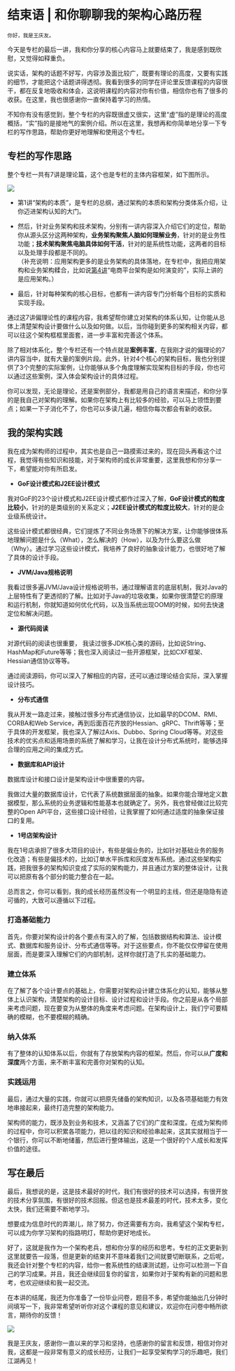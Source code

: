 # 结束语 | 和你聊聊我的架构心路历程

    你好，我是王庆友。

今天是专栏的最后一讲，我和你分享的核心内容马上就要结束了，我是感到既欣慰，又觉得如释重负。

说实话，架构的话题不好写，内容涉及面比较广，既要有理论的高度，又要有实践的细节，才能把这个话题讲得透彻。我看到很多的同学在评论里反馈课程的内容很干，都在反复地吸收和体会，这说明课程的内容对你有价值，相信你也有了很多的收获。在这里，我也很感谢你一直保持着学习的热情。

不知你有没有感觉到，整个专栏的内容既很虚又很实，这里“虚”指的是理论的高度概括，“实”指的是接地气的案例介绍。所以在这里，我想再和你简单地分享一下专栏的写作思路，帮助你更好地理解和使用这个专栏。

## 专栏的写作思路

整个专栏一共有7讲是理论篇，这个也是专栏的主体内容框架，如下图所示。

![](https://static001.geekbang.org/resource/image/d5/16/d50f83ee90b87ff3cf525f24274f9616.jpg)

*   第1讲“架构的本质”，是专栏的总纲，通过架构的本质和架构分类体系介绍，让你迈进架构认知的大门。
    
*   然后，针对业务架构和技术架构，分别有一讲内容深入介绍它们的定位，帮助你从源头区分这两种架构，**业务架构聚焦人脑如何理解业务**，针对的是业务性功能；**技术架构聚焦电脑具体如何干活**，针对的是系统性功能，这两者的目标以及处理手段都是不同的。  
    （补充说明：应用架构更多的是业务架构的具体落地，在专栏中，我把应用架构和业务架构糅合，比如说[第4讲](https://time.geekbang.org/column/article/205832)“电商平台架构是如何演变的”，实际上讲的是应用架构。）
    
*   最后，针对每种架构的核心目标，也都有一讲内容专门分析每个目标的实质和实现手段。
    

通过这7讲偏理论性的课程内容，我希望帮你建立对架构的体系认知，让你能从总体上清楚架构设计要做什么以及如何做。以后，当你碰到更多的架构相关内容，都可以往这个架构框框里面套，进一步丰富和完善这个体系。

除了相对体系化，整个专栏还有一个特点就是**案例丰富**，在我刚才说的偏理论的7讲内容当中，就有大量的案例片段。此外，针对4个核心的架构目标，我也分别提供了3个完整的实际案例，让你能够从多个角度理解实现架构目标的手段，你也可以通过这些案例，深入体会架构设计的具体过程。

你可以发现，无论是理论，还是案例部分，我都是用自己的语言来描述，和你分享的是我自己对架构的理解。如果你在架构上有比较多的经验，可以马上领悟到要点；如果一下子消化不了，你也可以多读几遍，相信你每次都会有新的收获。

## 我的架构实践

我在成为架构师的过程中，其实也是自己一路摸索过来的，现在回头再看这个过程，我觉得有些知识和技能，对于架构师的成长非常重要，这里我想和你分享一下，希望能对你有所启发。

*   **GoF设计模式和J2EE设计模式**

我对GoF的23个设计模式和J2EE设计模式都作过深入了解，**GoF设计模式的粒度比较小**，针对的是类级别的关系定义；**J2EE设计模式的粒度比较大**，针对的是企业级系统设计。

这些设计模式都很经典，它们提炼了不同业务场景下的解决方案，让你能够很体系地理解问题是什么（What），怎么解决的（How），以及为什么要这么做（Why）。通过学习这些设计模式，我培养了良好的抽象设计能力，也很好地了解了具体的设计手段。

*   **JVM/Java规格说明**

我看过很多遍JVM/Java设计规格说明书，通过理解语言的底层机制，我对Java的上层特性有了更透彻的了解。比如对于Java的垃圾收集，如果你很清楚它的原理和运行机制，你就知道如何优化代码，以及当系统出现OOM的时候，如何去快速定位和解决问题。

*   **源代码阅读**

对源代码的阅读也很重要， 我读过很多JDK核心类的源码，比如说String、HashMap和Future等等；我也深入阅读过一些开源框架，比如CXF框架、Hessian通信协议等等。

通过阅读源码，你可以深入了解相应的内容，还可以通过理论结合实际，深入掌握设计技巧。

*   **分布式通信**

我从开发一路走过来，接触过很多分布式通信协议，比如最早的DCOM、RMI、CORBA和Web Service，再到后面百花齐放的Hessian、gRPC、Thrift等等；至于具体的开发框架，我也深入了解过Axis、Dubbo、Spring Cloud等等。对这些技术的优劣点和适用场景的系统了解和学习，让我在设计分布式系统时，能够选择合理的应用之间的集成方式。

*   **数据库和API设计**

数据库设计和接口设计是架构设计中很重要的内容。

我做过大量的数据库设计，它代表了系统数据层面的抽象。如果你能合理地定义数据模型，那么系统的业务逻辑和性能基本也就确定了。另外，我也曾经做过比较完整的Open API平台，这些接口设计经验，让我掌握了如何通过适度的抽象保证接口的复用。

*   **1号店架构设计**

我在1号店承担了很多大项目的设计，有些是偏业务的，比如针对基础业务的服务化改造；有些是偏技术的，比如订单水平拆库和灰度发布系统。通过这些架构实践，把我很多的架构知识变成了实际的架构能力，并且通过方案的整体设计，让我可以把原有各个部分的能力整合在一起。

总而言之，你可以看到，我的成长经历虽然没有一个明显的主线，但还是隐隐有迹可循的，大致可以遵循以下过程。

### 打造基础能力

首先，你要对架构设计的各个要点有深入的了解，包括数据结构和算法、设计模式、数据库和服务设计、分布式通信等等。对于这些要点，你不能仅仅停留在使用层面，而是要深入理解它们的内部机制，这样你就打造了扎实的基础能力。

### 建立体系

在了解了各个设计要点的基础上，你需要对架构设计建立体系化的认知，能够从整体上认识架构，清楚架构的设计目标、设计过程和设计手段。你之前是从各个局部来考虑问题，现在要变为从整体的角度来考虑问题。在架构设计上，我们宁可要精确的模糊，也不要模糊的精确。

### 纳入体系

有了整体的认知体系以后，你就有了存放架构内容的框架。然后，你可以从**广度和深度**两个方面，来不断丰富和完善你对架构的认知。

### 实践运用

最后，通过大量的实践，你就可以把原先储备的架构知识，以及各项基础能力有效地串接起来，最终打造完整的架构能力。

架构师的能力，既涉及到业务和技术，又涵盖了它们的广度和深度。在成为架构师的过程中，你可以积累各项能力，把以往的知识和经验串起来，这其实就相当于一个银行，你可以不断地储蓄，然后进行整体输出，这是一个很好的个人成长和发挥价值的途径。

## 写在最后

最后，我想说的是，这是技术最好的时代，我们有很好的技术可以选择，有很开放的技术分享氛围，有很好的技术回报。但这也是技术最差的时代，技术太多，变化太快，我们还需要不断地学习。

想要成为信息时代的弄潮儿，除了努力，你还需要有方向，我希望这个架构专栏，可以成为你学习架构的指路明灯，帮助你更好地成长。

好了，这就是我作为一个架构老兵，想和你分享的经历和思考。专栏的正文更新到这里就要告一段落，但是更新的结束并不意味着我们之间就要切断联系，之后呢，我还会针对整个专栏的内容，给你一套系统性的结课测试题，让你可以检测一下自己的学习成果。并且，我还会继续回复你的留言，如果你对于架构有新的问题和思考，也欢迎继续和我一起交流。

在本讲的结尾，我还为你准备了一份毕业问卷，题目不多，希望你能抽出几分钟时间填写一下，我非常希望听听你对这个课程的意见和建议，欢迎你在问卷中畅所欲言，期待你的反馈！

[![](https://static001.geekbang.org/resource/image/e4/1b/e4db89b21afe1d2e62e7e515e96f771b.jpg)](https://jinshuju.net/f/pYpw4i)

我是王庆友，感谢你一直以来的学习和坚持，也感谢你的留言和反馈，相信对你对我，这都是一段非常有意义的成长经历，让我们一起享受架构学习的乐趣吧，我们江湖再见！
    
